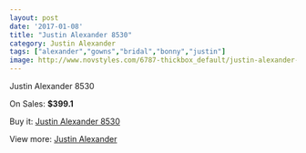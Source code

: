 ```yaml
---
layout: post
date: '2017-01-08'
title: "Justin Alexander 8530"
category: Justin Alexander
tags: ["alexander","gowns","bridal","bonny","justin"]
image: http://www.novstyles.com/6787-thickbox_default/justin-alexander-8530.jpg
---
```

Justin Alexander 8530

On Sales: **$399.1**
<a href="https://www.novstyles.com/en/justin-alexander/4541-justin-alexander-8530.html"><amp-img layout="responsive" width="600" height="600" src="//www.novstyles.com/6787-thickbox_default/justin-alexander-8530.jpg" alt="Justin Alexander 8530 0" /></a>

Buy it: [Justin Alexander 8530](https://www.novstyles.com/en/justin-alexander/4541-justin-alexander-8530.html "Justin Alexander 8530")

View more: [Justin Alexander](https://www.novstyles.com/en/27-justin-alexander "Justin Alexander")